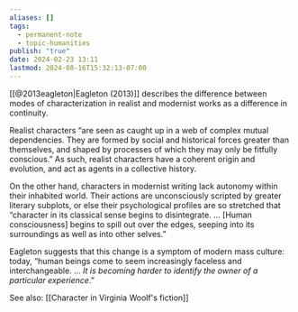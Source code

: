 ```yaml
---
aliases: []
tags:
  - permanent-note
  - topic-humanities
publish: "true"
date: 2024-02-23 13:11
lastmod: 2024-08-16T15:32:13-07:00
---
```

[[@2013eagleton|Eagleton (2013)]] describes the difference between modes of characterization in realist and modernist works as a difference in continuity. 

Realist characters “are seen as caught up in a web of complex mutual dependencies. They are formed by social and historical forces greater than themselves, and shaped by processes of which they may only be fitfully conscious.” As such, realist characters have a coherent origin and evolution, and act as agents in a collective history.

On the other hand, characters in modernist writing lack autonomy within their inhabited world. Their actions are unconsciously scripted by greater literary subplots, or else their psychological profiles are so stretched that “character in its classical sense begins to disintegrate. … \[Human consciousness] begins to spill out over the edges, seeping into its surroundings as well as into other selves.”

Eagleton suggests that this change is a symptom of modern mass culture: today, “human beings come to seem increasingly faceless and interchangeable. … *It is becoming harder to identify the owner of a particular experience*.”

See also: [[Character in Virginia Woolf's fiction]]


